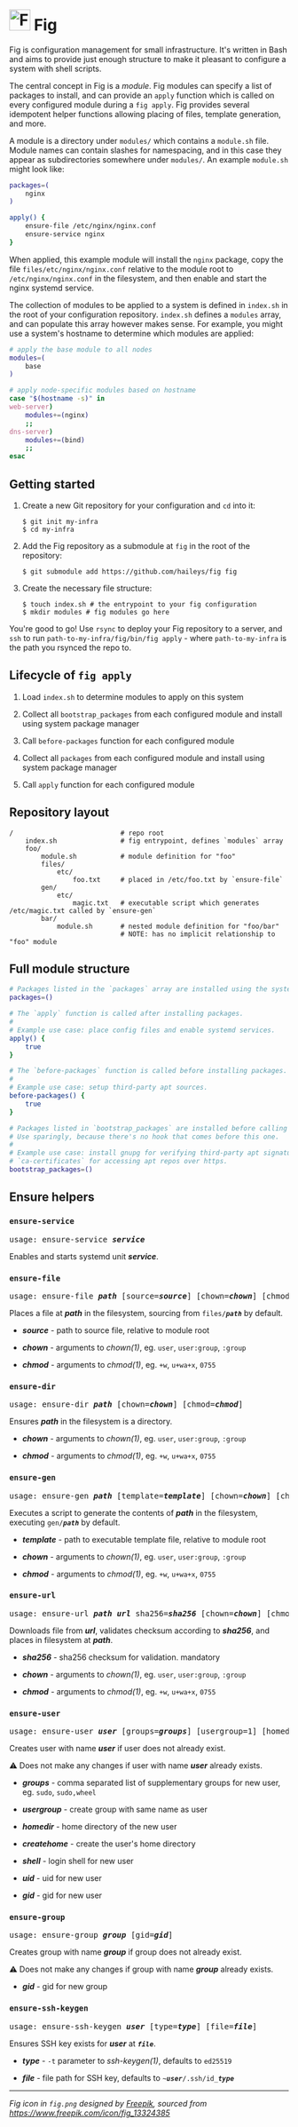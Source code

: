 # <img src="fig.png" alt="Fig icon" style="height:2ch"> Fig

Fig is configuration management for small infrastructure. It's written in Bash and aims to provide just enough structure to make it pleasant to configure a system with shell scripts.

The central concept in Fig is a _module_. Fig modules can specify a list of packages to install, and can provide an `apply` function which is called on every configured module during a `fig apply`. Fig provides several idempotent helper functions allowing placing of files, template generation, and more.

A module is a directory under `modules/` which contains a `module.sh` file. Module names can contain slashes for namespacing, and in this case they appear as subdirectories somewhere under `modules/`. An example `module.sh` might look like:

```bash
packages=(
    nginx
)

apply() {
    ensure-file /etc/nginx/nginx.conf
    ensure-service nginx
}
```

When applied, this example module will install the `nginx` package, copy the file `files/etc/nginx/nginx.conf` relative to the module root to `/etc/nginx/nginx.conf` in the filesystem, and then enable and start the nginx systemd service.

The collection of modules to be applied to a system is defined in `index.sh` in the root of your configuration repository. `index.sh` defines a `modules` array, and can populate this array however makes sense. For example, you might use a system's hostname to determine which modules are applied:

```bash
# apply the base module to all nodes
modules=(
    base
)

# apply node-specific modules based on hostname
case "$(hostname -s)" in
web-server)
    modules+=(nginx)
    ;;
dns-server)
    modules+=(bind)
    ;;
esac
```

## Getting started

1. Create a new Git repository for your configuration and `cd` into it:
   ```sh-session
   $ git init my-infra
   $ cd my-infra
   ```

2. Add the Fig repository as a submodule at `fig` in the root of the repository:
   ```sh-session
   $ git submodule add https://github.com/haileys/fig fig
   ```

3. Create the necessary file structure:
   ```sh-session
   $ touch index.sh # the entrypoint to your fig configuration
   $ mkdir modules # fig modules go here
   ```

You're good to go! Use `rsync` to deploy your Fig repository to a server, and `ssh` to run `path-to-my-infra/fig/bin/fig apply` - where `path-to-my-infra` is the path you rsynced the repo to.

## Lifecycle of `fig apply`

1. Load `index.sh` to determine modules to apply on this system

2. Collect all `bootstrap_packages` from each configured module and install using system package manager

3. Call `before-packages` function for each configured module

4. Collect all `packages` from each configured module and install using system package manager

5. Call `apply` function for each configured module

## Repository layout

```
/                           # repo root
    index.sh                # fig entrypoint, defines `modules` array
    foo/
        module.sh           # module definition for "foo"
        files/
            etc/
                foo.txt     # placed in /etc/foo.txt by `ensure-file`
        gen/
            etc/
                magic.txt   # executable script which generates /etc/magic.txt called by `ensure-gen`
        bar/
            module.sh       # nested module definition for "foo/bar"
                            # NOTE: has no implicit relationship to "foo" module
```

## Full module structure

```bash
# Packages listed in the `packages` array are installed using the system package manager.
packages=()

# The `apply` function is called after installing packages.
#
# Example use case: place config files and enable systemd services.
apply() {
    true
}

# The `before-packages` function is called before installing packages.
#
# Example use case: setup third-party apt sources.
before-packages() {
    true
}

# Packages listed in `bootstrap_packages` are installed before calling `before-packages`.
# Use sparingly, because there's no hook that comes before this one.
#
# Example use case: install gnupg for verifying third-party apt signatures, or install
# `ca-certificates` for accessing apt repos over https.
bootstrap_packages=()
```

## Ensure helpers

### `ensure-service`

<pre>
usage: ensure-service <b><i>service</i></b>
</pre>

Enables and starts systemd unit **_service_**.

### `ensure-file`

<pre>
usage: ensure-file <b><i>path</i></b> [source=<b><i>source</i></b>] [chown=<b><i>chown</i></b>] [chmod=<b><i>chmod</i></b>]
</pre>

Places a file at **_path_** in the filesystem, sourcing from <code>files/<b><i>path</i></b></code> by default.

* **_source_** - path to source file, relative to module root

* **_chown_** - arguments to _chown(1)_, eg. `user`, `user:group`, `:group`

* **_chmod_** - arguments to _chmod(1)_, eg. `+w`, `u+wa+x`, `0755`

### `ensure-dir`

<pre>
usage: ensure-dir <b><i>path</i></b> [chown=<b><i>chown</i></b>] [chmod=<b><i>chmod</i></b>]
</pre>

Ensures **_path_** in the filesystem is a directory.

* **_chown_** - arguments to _chown(1)_, eg. `user`, `user:group`, `:group`

* **_chmod_** - arguments to _chmod(1)_, eg. `+w`, `u+wa+x`, `0755`

### `ensure-gen`

<pre>
usage: ensure-gen <b><i>path</i></b> [template=<b><i>template</i></b>] [chown=<b><i>chown</i></b>] [chmod=<b><i>chmod</i></b>]
</pre>

Executes a script to generate the contents of **_path_** in the filesystem, executing <code>gen/<b><i>path</i></b></code> by default.

* **_template_** - path to executable template file, relative to module root

* **_chown_** - arguments to _chown(1)_, eg. `user`, `user:group`, `:group`

* **_chmod_** - arguments to _chmod(1)_, eg. `+w`, `u+wa+x`, `0755`

### `ensure-url`

<pre>
usage: ensure-url <b><i>path</i></b> <b><i>url</i></b> sha256=<b><i>sha256</i></b> [chown=<b><i>chown</i></b>] [chmod=<b><i>chmod</i></b>]
</pre>

Downloads file from **_url_**, validates checksum according to **_sha256_**, and places in filesystem at **_path_**.

* **_sha256_** - sha256 checksum for validation. mandatory

* **_chown_** - arguments to _chown(1)_, eg. `user`, `user:group`, `:group`

* **_chmod_** - arguments to _chmod(1)_, eg. `+w`, `u+wa+x`, `0755`

### `ensure-user`

<pre>
usage: ensure-user <b><i>user</i></b> [groups=<b><i>groups</i></b>] [usergroup=1] [homedir=<b><i>homedir</i></b>] [createhome=1] [shell=<b><i>shell</i></b>] [uid=<b><i>uid</i></b>] [gid=<b><i>gid</i></b>]
</pre>

Creates user with name **_user_** if user does not already exist.

⚠️ Does not make any changes if user with name **_user_** already exists.

* **_groups_** - comma separated list of supplementary groups for new user, eg. `sudo`, `sudo,wheel`

* **_usergroup_** - create group with same name as user

* **_homedir_** - home directory of the new user

* **_createhome_** - create the user's home directory

* **_shell_** - login shell for new user

* **_uid_** - uid for new user

* **_gid_** - gid for new user

### `ensure-group`

<pre>
usage: ensure-group <b><i>group</i></b> [gid=<b><i>gid</i></b>]
</pre>

Creates group with name **_group_** if group does not already exist.

⚠️ Does not make any changes if group with name **_group_** already exists.

* **_gid_** - gid for new group

### `ensure-ssh-keygen`

<pre>
usage: ensure-ssh-keygen <b><i>user</i></b> [type=<b><i>type</i></b>] [file=<b><i>file</i></b>]
</pre>

Ensures SSH key exists for <b><i>user</i></b> at <code><b><i>file</i></b></code>.

* **_type_** - `-t` parameter to _ssh-keygen(1)_, defaults to `ed25519`

* **_file_** - file path for SSH key, defaults to <code>~<b><i>user</i></b>/.ssh/id_<b><i>type</i></b></code>

---

_Fig icon in `fig.png` designed by [Freepik](http://www.freepik.com/), sourced from https://www.freepik.com/icon/fig_13324385_
